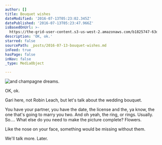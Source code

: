 ```yaml
---
author: []
title: Bouquet wishes
dateModified: '2016-07-13T05:23:02.345Z'
datePublished: '2016-07-13T05:23:47.966Z'
isBasedOnUrl: >-
  https://the-grid-user-content.s3-us-west-2.amazonaws.com/b1825747-63d2-4bea-bca3-03e2708d0cac.jpg
description: 'OK, ok.'
starred: false
sourcePath: _posts/2016-07-13-bouquet-wishes.md
inFeed: true
hasPage: false
inNav: false
_type: MediaObject

---
```

![and champagne dreams.](https://the-grid-user-content.s3-us-west-2.amazonaws.com/b1825747-63d2-4bea-bca3-03e2708d0cac.jpg)

OK, ok.

Gari here, not Robin Leach, but let's talk about the wedding bouquet. 

You have your partner, you have the date, the license and the, ya know, the one that's going to marry you two. And oh yeah, the ring, or rings. Usually. So.... What else do you need to make the picture complete? Flowers.

Like the nose on your face, something would be missing without them.

We'll talk more. Later.